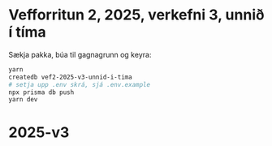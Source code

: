 # Vefforritun 2, 2025, verkefni 3, unnið í tíma

Sækja pakka, búa til gagnagrunn og keyra:

```bash
yarn
createdb vef2-2025-v3-unnid-i-tima
# setja upp .env skrá, sjá .env.example
npx prisma db push
yarn dev
```
# 2025-v3
